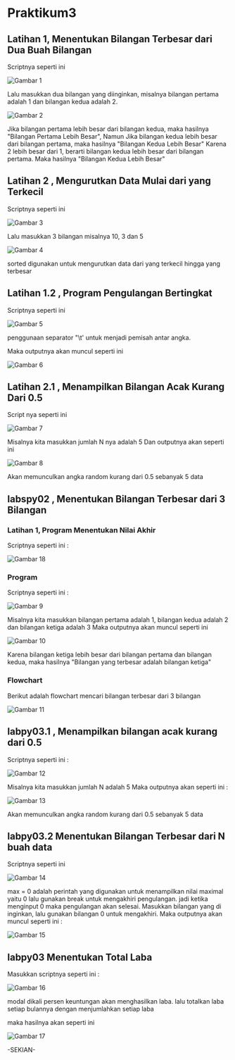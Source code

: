 # Praktikum3

## Latihan 1, Menentukan Bilangan Terbesar dari Dua Buah Bilangan

Scriptnya seperti ini

![Gambar 1](gambar/ss1.png)

Lalu masukkan dua bilangan yang diinginkan, misalnya bilangan pertama adalah 1 dan bilangan kedua adalah 2.

![Gambar 2](gambar/ss2.png)


Jika bilangan pertama lebih besar dari bilangan kedua, maka hasilnya "Bilangan Pertama Lebih Besar", Namun Jika bilangan kedua lebih besar dari bilangan pertama, maka hasilnya "Bilangan Kedua Lebih Besar"
Karena 2 lebih besar dari 1, berarti bilangan kedua     lebih besar dari bilangan pertama. Maka hasilnya "Bilangan Kedua Lebih Besar"

## Latihan 2 , Mengurutkan Data Mulai dari yang Terkecil
Scriptnya seperti ini

![Gambar 3](gambar/ss3.png)

Lalu masukkan 3 bilangan misalnya 10, 3 dan 5

![Gambar 4](gambar/ss4.png)

sorted digunakan untuk mengurutkan data dari yang terkecil hingga yang terbesar

## Latihan 1.2 , Program Pengulangan Bertingkat

Scriptnya seperti ini

![Gambar 5](gambar/ss6.png)

penggunaan separator "\t' untuk menjadi pemisah antar angka. 

Maka outputnya akan muncul seperti ini

![Gambar 6](gambar/ss7.png)

## Latihan 2.1 , Menampilkan Bilangan Acak Kurang Dari 0.5

Script nya seperti ini 

![Gambar 7](gambar/ss8.png)

Misalnya kita masukkan jumlah N nya adalah 5
Dan outputnya akan seperti ini

![Gambar 8](gambar/ss9.png)

Akan memunculkan angka random kurang dari 0.5 sebanyak 5 data

## labspy02 , Menentukan Bilangan Terbesar dari 3 Bilangan

### Latihan 1, Program Menentukan Nilai Akhir

Scriptnya seperti ini :

![Gambar 18](gambar/ss19.png)

### Program 

Scriptnya seperti ini :

![Gambar 9](gambar/ss10.png)

Misalnya kita masukkan bilangan pertama adalah 1, bilangan kedua adalah 2 dan bilangan ketiga adalah 3
Maka outputnya akan muncul seperti ini

![Gambar 10](gambar/ss11.png)


Karena bilangan ketiga lebih besar dari bilangan pertama dan bilangan kedua, maka hasilnya "Bilangan yang terbesar adalah bilangan ketiga"

### Flowchart
Berikut adalah flowchart mencari bilangan terbesar dari 3 bilangan

![Gambar 11](gambar/ss12.png)

## labpy03.1 , Menampilkan bilangan acak kurang dari 0.5

Scriptnya seperti ini :

![Gambar 12](gambar/ss13.png)

Misalnya kita masukkan jumlah N adalah 5
Maka outputnya akan seperti ini :

![Gambar 13](gambar/ss14.png)

Akan memunculkan angka random kurang dari 0.5 sebanyak 5 data

## labpy03.2 Menentukan Bilangan Terbesar dari N buah data

Scriptnya seperti ini

![Gambar 14](gambar/ss15.png)

max = 0 adalah perintah yang digunakan untuk menampilkan nilai maximal yaitu 0 lalu gunakan break untuk mengakhiri pengulangan. jadi ketika menginput 0 maka pengulangan akan selesai.
Masukkan bilangan yang di inginkan, lalu gunakan bilangan 0 untuk mengakhiri. Maka outputnya akan muncul seperti ini :

![Gambar 15](gambar/ss16.png)


## labpy03 Menentukan Total Laba
Masukkan scriptnya seperti ini :

![Gambar 16](gambar/ss17.png)

modal dikali persen keuntungan akan menghasilkan laba. lalu totalkan laba setiap bulannya dengan menjumlahkan setiap laba

maka hasilnya akan seperti ini 


![Gambar 17](gambar/ss18.png)


-SEKIAN-